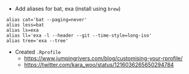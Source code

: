 * Add aliases for bat, exa (install using `brew`)

```
alias cat='bat --paging=never'
alias less=bat
alias ls=exa
alias ll='exa -l --header --git --time-style=long-iso'
alias tree='exa --tree'
```

* Created `.Rprofile`
  * https://www.jumpingrivers.com/blog/customising-your-rprofile/
  * https://twitter.com/kara_woo/status/1216036265650294784
